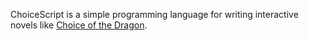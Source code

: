 ChoiceScript is a simple programming language for writing interactive novels like [Choice of the Dragon](http://www.choiceofgames.com/dragon/).